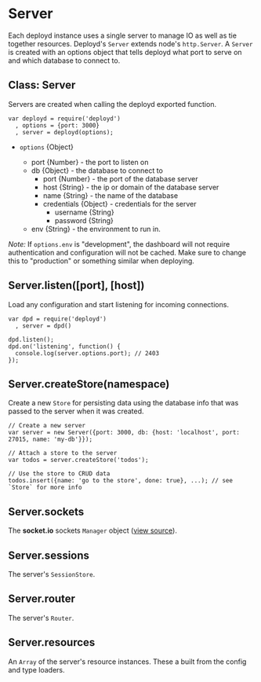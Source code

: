# Server

Each deployd instance uses a single server to manage IO as well as tie together resources. Deployd's `Server` extends node's `http.Server`. A `Server` is created with an options object that tells deployd what port to serve on and which database to connect to.

## Class: Server

Servers are created when calling the deployd exported function.

    var deployd = require('deployd')
      , options = {port: 3000}
      , server = deployd(options);
    
* `options` {Object}

  - port {Number} - the port to listen on
  - db {Object} - the database to connect to
    - port {Number} - the port of the database server
    - host {String} - the ip or domain of the database server
    - name {String} - the name of the database
    - credentials {Object} - credentials for the server
      - username {String}
      - password {String}
  - env {String} - the environment to run in.

*Note:* If `options.env` is "development", the dashboard will not require authentication and configuration will not be cached. Make sure to change this to "production" or something similar when deploying.

## Server.listen([port], [host])

Load any configuration and start listening for incoming connections.

    var dpd = require('deployd')
      , server = dpd()
  
    dpd.listen();
    dpd.on('listening', function() {
      console.log(server.options.port); // 2403
    });
    
## Server.createStore(namespace) 

Create a new `Store` for persisting data using the database info that was passed to the server when it was created.

    // Create a new server
    var server = new Server({port: 3000, db: {host: 'localhost', port: 27015, name: 'my-db'}});

    // Attach a store to the server
    var todos = server.createStore('todos');

    // Use the store to CRUD data
    todos.insert({name: 'go to the store', done: true}, ...); // see `Store` for more info
    
## Server.sockets

The **socket.io** sockets `Manager` object ([view source](https://github.com/LearnBoost/socket.io/blob/master/lib/manager.js)).

## Server.sessions

The server's `SessionStore`.

## Server.router

The server's `Router`.

## Server.resources

An `Array` of the server's resource instances. These a built from the config and type loaders.
